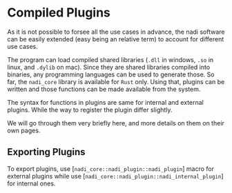 # Compiled Plugins

As it is not possible to forsee all the use cases in advance, the nadi
software can be easily extended (easy being an relative term) to
account for different use cases.

The program can load compiled shared libraries (`.dll` in windows,
`.so` in linux, and `.dylib` on mac). Since they are shared libraries
compiled into binaries, any programming languages can be used to
generate those. So far, the `nadi_core` library is available for
`Rust` only. Using that, plugins can be written and those functions
can be made available from the system.

The syntax for functions in plugins are same for internal and external
plugins. While the way to register the plugin differ slightly.

We will go through them very briefly here, and more details on them on their own pages.

## Exporting Plugins
To export plugins, use [`nadi_core::nadi_plugin::nadi_plugin`] macro
for external plugins while use
[`nadi_core::nadi_plugin::nadi_internal_plugin`] for internal ones.
